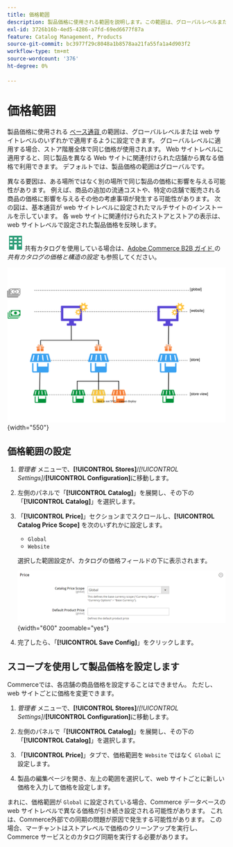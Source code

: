 ```yaml
---
title: 価格範囲
description: 製品価格に使用される範囲を説明します。この範囲は、グローバルレベルまたは web サイトレベルのいずれかで適用するように設定できます。
exl-id: 3726b16b-4ed5-4286-a7fd-69ed6677f87a
feature: Catalog Management, Products
source-git-commit: bc3977f29c8048a1b8578aa21fa55fa1a4d903f2
workflow-type: tm+mt
source-wordcount: '376'
ht-degree: 0%

---
```


# 価格範囲

製品価格に使用される [ ベース通貨 ](../stores-purchase/currency-configuration.md) の範囲は、グローバルレベルまたは web サイトレベルのいずれかで適用するように設定できます。 グローバルレベルに適用する場合、ストア階層全体で同じ価格が使用されます。 Web サイトレベルに適用すると、同じ製品を異なる Web サイトに関連付けられた店舗から異なる価格で利用できます。 デフォルトでは、製品価格の範囲はグローバルです。

異なる要因は、ある場所ではなく別の場所で同じ製品の価格に影響を与える可能性があります。 例えば、商品の追加の流通コストや、特定の店舗で販売される商品の価格に影響を与えるその他の考慮事項が発生する可能性があります。 次の図は、基本通貨が web サイトレベルに設定されたマルチサイトのインストールを示しています。 各 web サイトに関連付けられたストアとストアの表示は、web サイトレベルで設定された製品価格を反映します。

![Adobe Commerce B2B](../assets/b2b.svg) 共有カタログを使用している場合は、[Adobe Commerce B2B ガイド ](../b2b/catalog-shared-pricing-structure.md) の _共有カタログの価格と構造の設定_ も参照してください。

![ 価格範囲図 ](./assets/catalog-price-scope.svg){width="550"}

## 価格範囲の設定

1. _管理者_ メニューで、**[!UICONTROL Stores]**/_[!UICONTROL Settings]_/**[!UICONTROL Configuration]**&#x200B;に移動します。

1. 左側のパネルで「**[!UICONTROL Catalog]**」を展開し、その下の「**[!UICONTROL Catalog]**」を選択します。

1. 「**[!UICONTROL Price]**」セクションまでスクロールし、**[!UICONTROL Catalog Price Scope]** を次のいずれかに設定します。

   - `Global`
   - `Website`

   選択した範囲設定が、カタログの価格フィールドの下に表示されます。

   ![ カタログの価格範囲 ](./assets/catalog-price.png){width="600" zoomable="yes"}

1. 完了したら、「**[!UICONTROL Save Config]**」をクリックします。

## スコープを使用して製品価格を設定します

Commerceでは、各店舗の商品価格を設定することはできません。 ただし、web サイトごとに価格を変更できます。

1. _管理者_ メニューで、**[!UICONTROL Stores]**/_[!UICONTROL Settings]_/**[!UICONTROL Configuration]**&#x200B;に移動します。

1. 左側のパネルで「**[!UICONTROL Catalog]**」を展開し、その下の「**[!UICONTROL Catalog]**」を選択します。

1. 「**[!UICONTROL Price]**」タブで、価格範囲を `Website` ではなく `Global` に設定します。

1. 製品の編集ページを開き、左上の範囲を選択して、web サイトごとに新しい価格を入力して価格を設定します。

まれに、価格範囲が `Global` に設定されている場合、Commerce データベースの web サイトレベルで異なる価格が引き続き設定される可能性があります。 これは、Commerce外部での同期の問題が原因で発生する可能性があります。 この場合、マーチャントはストアレベルで価格のクリーンアップを実行し、Commerce サービスとのカタログ同期を実行する必要があります。